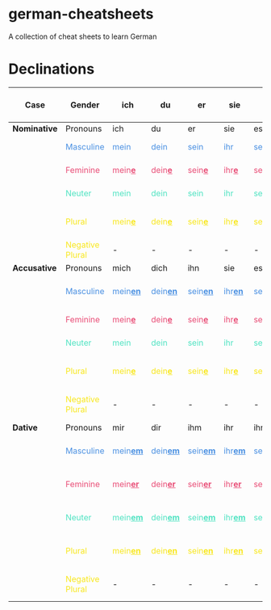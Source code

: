 # german-cheatsheets
A collection of cheat sheets to learn German

# Declinations
<style>
blue { color: #4A90E2 }
red { color: #E94E77 }
green { color: #50E3C2 }
yellow { color: #F8E71C }
</style>

| **Case**       | **Gender**                       | **ich**                                | **du**                             | **er**                              | **sie**                             | **es**                              | **wir**                            | **ihr**                            | **sie**                            | **Sie**                            | **Adjective: Bestimmte Artikel**                    | **Adjective: Unbestimmte Artikel**                      | **Adjective: Ohne Artikel**                     |**Welch**                                        | **Demonstrativartikel**                        |
|----------------|----------------------------------|----------------------------------------|------------------------------------|-------------------------------------|-------------------------------------|-------------------------------------|------------------------------------|------------------------------------|------------------------------------|------------------------------------|-----------------------------------------------------|---------------------------------------------------------|-------------------------------------------------|-------------------------------------------------|------------------------------------------------|
| **Nominative** | Pronouns                         | ich                                    | du                                 | er                                  | sie                                 | es                                  | wir                                | ihr                                | sie                                | Sie                                | -                                                   | -                                                       | -                                               | -                                               | -                                              |
|                | <blue>Masculine</blue>           | <blue>mein</blue>                      | <blue>dein</blue>                  | <blue>sein</blue>                   | <blue>ihr</blue>                    | <blue>sein</blue>                   | <blue>unser</blue>                 | <blue>euer</blue>                  | <blue>ihr</blue>                   | <blue>Ihr</blue>                   | <blue>der grosse Mann</blue>                        | <blue>ein gross<u><b>er</u></b> Mann</blue>             | <blue>gross<u><b>er</u></b> Mann</blue>         | <blue>welch<u><b>er</b></u> Mann</blue>         | <blue>dies<u><b>er</b></u> Mann</blue>         |
|                | <red>Feminine</red>              | <red>mein<u><b>e</u></b></red>         | <red>dein<u><b>e</u></b></red>     | <red>sein<u><b>e</u></b></red>      | <red>ihr<u><b>e</u></b></red>       | <red>sein<u><b>e</u></b></red>      | <red>unser<u><b>e</u></b></red>    | <red>euer<u><b>e</u></b></red>     | <red>ihr<u><b>e</u></b></red>      | <red>Ihr<u><b>e</u></b></red>      | <red>die gross<u><b>e</u></b> Frau</red>            | <red>eine gross<u><b>e</u></b> Frau</red>               | <red>gross<u><b>e</u></b> Frau</red>            | <red>welch<u><b>e</b></u> Frau</red>            | <red>dies<u><b>e</b></u> Frau</red>            |
|                | <green>Neuter</green>            | <green>mein</green>                    | <green>dein</green>                | <green>sein</green>                 | <green>ihr</green>                  | <green>sein</green>                 | <green>unser</green>               | <green>euer</green>                | <green>ihr</green>                 | <green>Ihr</green>                 | <green>das gross<u><b>e</u></b> Auto</green>        | <green>ein gross<u><b>es</u></b> Auto</green>           | <green>gross<u><b>es</u></b> Auto</green>       | <green>welch<u><b>es</b></u> Auto</green>       | <green>dies<u><b>es</b></u> Auto</green>       |
|                | <yellow>Plural</yellow>          | <yellow>mein<u><b>e</u></b></yellow>   | <yellow>dein<u><b>e</u></yellow>   | <yellow>sein<u><b>e</u></yellow>    | <yellow>ihr<u><b>e</u></yellow>     | <yellow>sein<u><b>e</u></yellow>    | <yellow>unser<u><b>e</u></yellow>  | <yellow>euer<u><b>e</u></yellow>   | <yellow>ihr<u><b>e</u></yellow>    | <yellow>Ihr<u><b>e</u></yellow>    | <yellow>die gross<u><b>en</b></u> Freunde</yellow>  | <yellow>keine gross<u><b>en</b></u> Freunde</yellow>    | <yellow>gross<u><b>e</b></u> Freunde</yellow>   | <yellow>welch<u><b>e</b></u> Freunde</yellow>   | <yellow>dies<u><b>e</b></u> Freunde</yellow>   |
|                | <yellow>Negative Plural</yellow> | -                                      | -                                  | -                                   | -                                   | -                                   | -                                  | -                                  | -                                  | -                                  | -                                                   | <yellow>keine gross<u><b>en</u> </yellow>               | <yellow>gross<u><b>en</b></u> Freunde</yellow>  | <yellow>welch<u><b>e</b></u> Freunde</yellow>   | -                                              |
| **Accusative** | Pronouns                         | mich                                   | dich                               | ihn                                 | sie                                 | es                                  | uns                                | euch                               | sie                                | Sie                                | -                                                   | -                                                       | -                                               | -                                               | -                                              |
|                | <blue>Masculine</blue>           | <blue>mein<u><b>en</u></blue>          | <blue>dein<u><b>en</u></blue>      | <blue>sein<u><b>en</u></blue>       | <blue>ihr<u><b>en</u></blue>        | <blue>sein<u><b>en</u></blue>       | <blue>unser<u><b>en</u></blue>     | <blue>euer<u><b>en</u></blue>      | <blue>ihr<u><b>en</u></blue>       | <blue>Ihr<u><b>en</u></blue>       | <blue>den gross<u><b>en</b></u> Mann</blue>         | <blue>einen gross<u><b>en</b></u> Mann</blue>           | <blue>gross<u><b>en</b></u> Mann</blue>         | <blue>welch<u><b>en</b></u> Mann</blue>         | <blue>dies<u><b>en</b></u> Mann</blue>         |
|                | <red>Feminine</red>              | <red>mein<u><b>e</u></red>             | <red>dein<u><b>e</u></red>         | <red>sein<u><b>e</u></red>          | <red>ihr<u><b>e</u></red>           | <red>sein<u><b>e</u></red>          | <red>unser<u><b>e</u></red>        | <red>euer<u><b>e</u></red>         | <red>ihr<u><b>e</u></red>          | <red>Ihr<u><b>e</u></red>          | <red>die gross<u><b>e</b></u> Frau</red>            | <red>eine gross<u><b>e</b></u> Frau</red>               | <red>gross<u><b>e</b></u> Frau</red>            | <red>welch<u><b>e</b></u> Frau</red>            | <red>dies<u><b>e</b></u> Frau</red>            |
|                | <green>Neuter</green>            | <green>mein</green>                    | <green>dein</green>                | <green>sein</green>                 | <green>ihr</green>                  | <green>sein</green>                 | <green>unser</green>               | <green>euer</green>                | <green>ihr</green>                 | <green>Ihr</green>                 | <green>das gross<u><b>e</b></u> Auto</green>        | <green>ein gross<u><b>es</b></u> Auto</green>           | <green>gross<u><b>es</b></u> Auto</green>       | <green>welch<u><b>es</b></u> Auto</green>       | <green>dies<u><b>es</b></u> Auto</green>       |
|                | <yellow>Plural</yellow>          | <yellow>mein<u><b>e</u></yellow>       | <yellow>dein<u><b>e</u></yellow>   | <yellow>sein<u><b>e</u></yellow>    | <yellow>ihr<u><b>e</u></yellow>     | <yellow>sein<u><b>e</u></yellow>    | <yellow>unser<u><b>e</u></yellow>  | <yellow>euer<u><b>e</u></yellow>   | <yellow>ihr<u><b>e</u></yellow>    | <yellow>Ihr<u><b>e</u></yellow>    | <yellow>die gross<u><b>en</b></u> Freunde</yellow>  | <yellow>keine gross<u><b>en</b></u> Freunde</yellow>    | <yellow>gross<u><b>e</b></u> Freunde</yellow>   | <yellow>welch<u><b>e</b></u> Freunde</yellow>   | <yellow>dies<u><b>e</b></u> Freunde</yellow>   |
|                | <yellow>Negative Plural</yellow> | -                                      | -                                  | -                                   | -                                   | -                                   | -                                  | -                                  | -                                  | -                                  | -                                                   | <yellow>keine gross<u><b>en</b></u> Freunde</yellow>    | <yellow>gross<u><b>en</b></u> Freunde</yellow>  | <yellow>welch<u><b>e</b></u> Freunde</yellow>   | -                                              |
| **Dative**     | Pronouns                         | mir                                    | dir                                | ihm                                 | ihr                                 | ihm                                 | uns                                | euch                               | ihnen                              | Ihnen                              | -                                                   | -                                                       | -                                               | -                                               | -                                              |
|                | <blue>Masculine</blue>           | <blue>mein<u><b>em</u></blue>          | <blue>dein<u><b>em</u></blue>      | <blue>sein<u><b>em</u></blue>       | <blue>ihr<u><b>em</u></blue>        | <blue>sein<u><b>em</u></blue>       | <blue>unser<u><b>em</u></blue>     | <blue>euer<u><b>em</u></blue>      | <blue>ihr<u><b>em</u></blue>       | <blue>Ihr<u><b>em</u></blue>       | <blue>dem gross<u><b>en</b></u> Mann</blue>         | <blue>einem gross<u><b>en</b></u> Mann</blue>           | <blue>gross<u><b>em</b></u> Mann</blue>         | <blue>welch<u><b>em</b></u> Mann</blue>         | <blue>dies<u><b>em</b></u> Mann</blue>         |
|                | <red>Feminine</red>              | <red>mein<u><b>er</u></red>            | <red>dein<u><b>er</u></red>        | <red>sein<u><b>er</u></red>         | <red>ihr<u><b>er</u></red>          | <red>sein<u><b>er</u></red>         | <red>unser<u><b>er</u></red>       | <red>euer<u><b>er</u></red>        | <red>ihr<u><b>er</u></red>         | <red>Ihr<u><b>er</u></red>         | <red>der gross<u><b>en</b></u> Frau</red>           | <red>einer gross<u><b>en</b></u> Frau</red>             | <red>gross<u><b>er</b></u> Frau</red>           | <red>welch<u><b>er</b></u> Frau</red>           | <red>dies<u><b>er</b></u> Frau</red>           |
|                | <green>Neuter</green>            | <green>mein<u><b>em</u></green>        | <green>dein<u><b>em</u></green>    | <green>sein<u><b>em</u></green>     | <green>ihr<u><b>em</u></green>      | <green>sein<u><b>em</u></green>     | <green>unser<u><b>em</u></green>   | <green>euer<u><b>em</u></green>    | <green>ihr<u><b>em</u></green>     | <green>Ihr<u><b>em</u></green>     | <green>dem gross<u><b>en</b></u> Auto</green>       | <green>einem gross<u><b>en</b></u> Auto</green>         | <green>gross<u><b>em</b></u> Auto</green>       | <green>welch<u><b>em</b></u> Auto</green>       | <green>dies<u><b>em</b></u> Auto</green>       |
|                | <yellow>Plural</yellow>          | <yellow>mein<u><b>en</u></yellow>      | <yellow>dein<u><b>en</u></yellow>  | <yellow>sein<u><b>en</u></yellow>   | <yellow>ihr<u><b>en</u></yellow>    | <yellow>sein<u><b>en</u></yellow>   | <yellow>unser<u><b>en</yellow>     | <yellow>euer<u><b>en</yellow>      | <yellow>ihr<u><b>en</yellow>       | <yellow>Ihr<u><b>en</yellow>       | <yellow>den gross<u><b>en</b></u> Freunden</yellow> | <yellow>keinen gross<u><b>en</b></u> Freunden</yellow>  | <yellow>gross<u><b>en</b></u> Freunden</yellow> | <yellow>welch<u><b>en</b></u> Freunden</yellow> | <yellow>dies<u><b>en</b></u> Freunden</yellow> |
|                | <yellow>Negative Plural</yellow> | -                                      | -                                  | -                                   | -                                   | -                                   | -                                  | -                                  | -                                  | -                                  | -                                                   | <yellow>keinen gross<u><b>en</b></u> Freunden</yellow>  | <yellow>gross<u><b>en</u></b> Freunden</yellow> | <yellow>welch<u><b>en</b></u> Freunden</yellow> | -                                              |